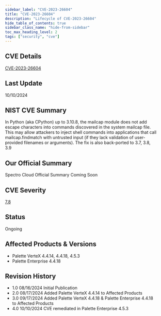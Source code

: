 ```yaml
---
sidebar_label: "CVE-2023-26604"
title: "CVE-2023-26604"
description: "Lifecycle of CVE-2023-26604"
hide_table_of_contents: true
sidebar_class_name: "hide-from-sidebar"
toc_max_heading_level: 2
tags: ["security", "cve"]
---
```


## CVE Details

[CVE-2023-26604](https://nvd.nist.gov/vuln/detail/CVE-2023-26604)

## Last Update

10/10/2024

## NIST CVE Summary

In Python (aka CPython) up to 3.10.8, the mailcap module does not add escape characters into commands discovered in the
system mailcap file. This may allow attackers to inject shell commands into applications that call mailcap.findmatch
with untrusted input (if they lack validation of user-provided filenames or arguments). The fix is also back-ported to
3.7, 3.8, 3.9

## Our Official Summary

Spectro Cloud Official Summary Coming Soon

## CVE Severity

[7.8](https://nvd.nist.gov/vuln/detail/CVE-2023-26604)

## Status

Ongoing

## Affected Products & Versions

- Palette VerteX 4.4.14, 4.4.18, 4.5.3
- Palette Enterprise 4.4.18

## Revision History

- 1.0 08/16/2024 Initial Publication
- 2.0 08/17/2024 Added Palette VerteX 4.4.14 to Affected Products
- 3.0 09/17/2024 Added Palette VerteX 4.4.18 & Palette Enterprise 4.4.18 to Affected Products
- 4.0 10/10/2024 CVE remediated in Palette Enterprise 4.5.3
